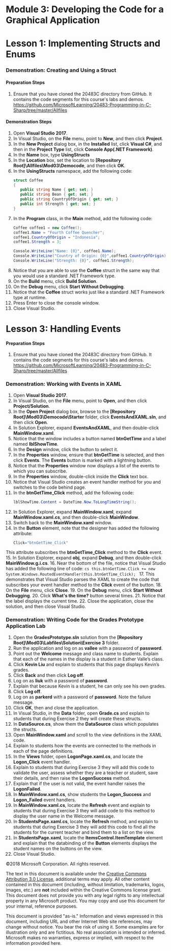 # Module 3:  Developing the Code for a Graphical Application

# Lesson 1:  Implementing Structs and Enums

### Demonstration: Creating and Using a Struct

#### Preparation Steps

1. Ensure that you have cloned the 20483C directory from GitHub. It contains the code segments for this course's labs and demos. https://github.com/MicrosoftLearning/20483-Programming-in-C-Sharp/tree/master/Allfiles


#### Demonstration Steps

1.  Open **Visual Studio 2017**.
2.  In Visual Studio, on the **File** menu, point to **New**, and then click
    **Project**.
3.  In the **New Project** dialog box, in the **Installed** list, click **Visual
    C\#**, and then in the **Project Type** list, click **Console App(.NET Framework)**.
4.  In the **Name** box, type **UsingStructs**
5.  In the **Location** box, set the location to **[Repository Root]\\Allfiles\\Mod03\\Democode**, and
    then click **OK**.
6.  In the **UsingStructs** namespace, add the following code:
    ```cs
    struct Coffee
    {
       public string Name { get; set; }
       public string Bean { get; set; }
       public string CountryOfOrigin { get; set; }
       public int Strength { get; set; } 
    }
    ```
7.	In the **Program** class, in the **Main** method, add the following code:
    ```cs
    Coffee coffee1 = new Coffee();
    coffee1.Name = "Fourth Coffee Quencher";
    coffee1.CountryOfOrigin = "Indonesia";
    coffee1.Strength = 3;

    Console.WriteLine("Name: {0}", coffee1.Name);
    Console.WriteLine("Country of Origin: {0}",coffee1.CountryOfOrigin);
    Console.WriteLine("Strength: {0}", coffee1.Strength);
    ```
8.  Notice that you are able to use the **Coffee** struct in the same way that
    you would use a standard .NET Framework type.
9.  On the **Build** menu, click **Build Solution**.
10.  On the **Debug** menu, click **Start Without Debugging**.
11.  Notice that the **Coffee** struct works just like a standard .NET Framework
    type at runtime.
12.  Press Enter to close the console window.
13.  Close Visual Studio.



# Lesson 3:  Handling Events

#### Preparation Steps

1. Ensure that you have cloned the 20483C directory from GitHub. It contains the code segments for this course's labs and demos. https://github.com/MicrosoftLearning/20483-Programming-in-C-Sharp/tree/master/Allfiles

### Demonstration: Working with Events in XAML

1.  Open **Visual Studio 2017**.
2.  In Visual Studio, on the **File** menu, point to **Open**, and then click
    **Project/Solution**.
3.  In the **Open Project** dialog box, browse to the
    **[Repository Root]\\Mod03\\Democode\\Starter** folder, click **EventsAndXAML.sln**, and
    then click **Open**.
4.  In Solution Explorer, expand **EventsAndXAML**, and then double-click
    **MainWindow.xaml**.
5.  Notice that the window includes a button named **btnGetTime** and a label
    named **lblShowTime**.
6. In the **Design** window, click the button to select it.
7. In the **Properties** window, ensure that **btnGetTime** is selected, and
    then click **Events**. The **Events** button is marked with a lightning
    button.
8. Notice that the **Properties** window now displays a list of the events to
    which you can subscribe.
9. In the **Properties** window, double-click inside the **Click** text box.
10. Notice that Visual Studio creates an event handler method for you and
    switches to the code behind page.
11. In the **btnGetTime_Click** method, add the following code:
    ```cs
    lblShowTime.Content = DateTime.Now.ToLongTimeString();
    ```
12. In Solution Explorer, expand **MainWindow.xaml**, expand
    **MainWindow.xaml.cs**, and then double-click **MainWindow**.
13. Switch back to the **MainWindow.xaml** window.
14. In the **Button** element, note that the designer has added the following
    attribute:
    ```cs
    Click="btnGetTime_Click"
    ```
This attribute subscribes the **btnGetTime_Click** method to the **Click**
event.
15. In Solution Explorer, expand **obj**, expand **Debug**, and then
    double-click **MainWindow.g.i.cs**.
16. Near the bottom of the file, notice that Visual Studio has added the
    following line of code:
    ```cs
    this.btnGetTime.Click += new System.Windows.RoutedEventHandler(this.btnGetTime_Click);
    ```
17. This demonstrates that Visual Studio parses the XAML to create the code that
subscribes your event handler method to the **Click** event of the button.
18.  On the **File** menu, click **Close**.
19.  On the **Debug** menu, click **Start Without Debugging**.
20.  Click **What's the time?** button several times.
21.  Notice that the label displays the current time.
22.  Close the application, close the solution, and then close Visual Studio.


### Demonstration: Writing Code for the Grades Prototype Application Lab

1.  Open the **GradesPrototype.sln** solution from the
    **[Repository Root]\\Mod03\\Labfiles\\Solution\\Exercise 3** folder.
2.  Run the application and log on as **vallee** with a password of
    **password**.
3.  Point out the **Welcome** message and class name to students. Explain that
    each of the names in the display is a student in Esther Valle’s class.
4.  Click **Kevin Liu** and explain to students that this page displays Kevin’s
    grades.
5.  Click **Back** and then click **Log off**.
6.  Log on as **liuk** with a password of **password**.
7.  Explain that because Kevin is a student, he can only see his own grades.
8.  Click **Log off**.
9.  Log on as **parkerd** with a password of **password**. Note the failure
    message.
10. Click **OK**, then and close the application.
11. In Visual Studio, in the **Data** folder, open **Grade.cs** and explain to
    students that during Exercise 2 they will create these structs.
12. In **DataSource.cs**, show them the **DataSource** class which populates the
    structs.
13. Open **MainWindow.xaml** and scroll to the view definitions in the XAML
    code.
14. Explain to students how the events are connected to the methods in each of
    the page definitions.
15. In the **Views** folder, open **LogonPage.xaml.cs**, and locate the
    **Logon_Click** event handler.
16. Explain to students that during Exercise 3 they will add this code to
    validate the user, assess whether they are a teacher or student, save their
    details, and then raise the **LogonSuccess** method.
17. Explain that if the user is not valid, the event handler raises the
    **LogonFailed**.
18. In **MainWindow.xaml.cs**, show students the **Logon_Success** and
    **Logon_Failed** event handlers.
19. In **MainWindow.xaml.cs**, locate the **Refresh** event and explain to
    students that during Exercise 3 they will add code to this method to display
    the user name in the Welcome message.
20. In **StudentsPage.xaml.cs**, locate the **Refresh** method, and explain to
    students that during Exercise 3 they will add this code to find all the
    students for the current teacher and bind them to a list on the view.
21. In **StudentsPage.xaml**, locate the **ItemsControl.ItemTemplate** element
    and explain that the databinding of the **Button** elements displays the
    student names on the buttons on the view.
22. Close Visual Studio.




©2018 Microsoft Corporation. All rights reserved.

The text in this document is available under the  [Creative Commons Attribution 3.0 License](https://creativecommons.org/licenses/by/3.0/legalcode), additional terms may apply. All other content contained in this document (including, without limitation, trademarks, logos, images, etc.) are  **not**  included within the Creative Commons license grant. This document does not provide you with any legal rights to any intellectual property in any Microsoft product. You may copy and use this document for your internal, reference purposes.

This document is provided &quot;as-is.&quot; Information and views expressed in this document, including URL and other Internet Web site references, may change without notice. You bear the risk of using it. Some examples are for illustration only and are fictitious. No real association is intended or inferred. Microsoft makes no warranties, express or implied, with respect to the information provided here.
